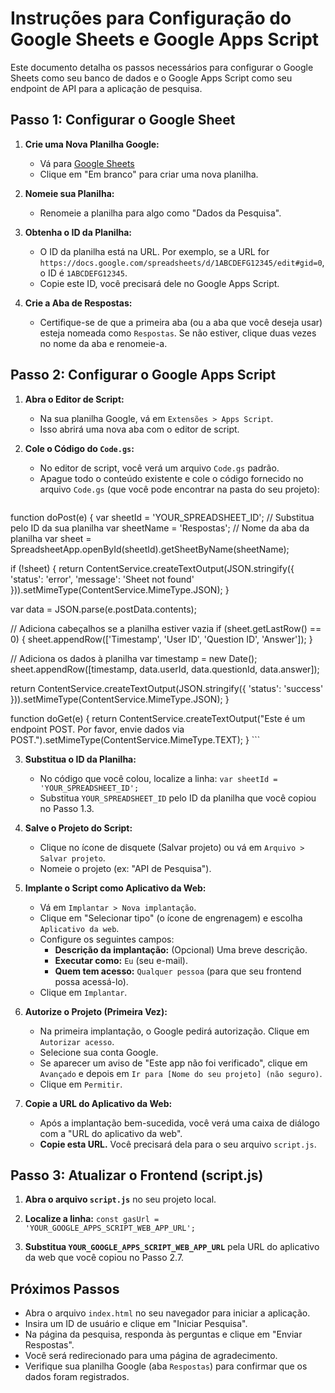 # Instruções para Configuração do Google Sheets e Google Apps Script

Este documento detalha os passos necessários para configurar o Google Sheets como seu banco de dados e o Google Apps Script como seu endpoint de API para a aplicação de pesquisa.

## Passo 1: Configurar o Google Sheet

1.  **Crie uma Nova Planilha Google:**
    *   Vá para [Google Sheets](https://docs.google.com/spreadsheets/)
    *   Clique em "Em branco" para criar uma nova planilha.

2.  **Nomeie sua Planilha:**
    *   Renomeie a planilha para algo como "Dados da Pesquisa".

3.  **Obtenha o ID da Planilha:**
    *   O ID da planilha está na URL. Por exemplo, se a URL for `https://docs.google.com/spreadsheets/d/1ABCDEFG12345/edit#gid=0`, o ID é `1ABCDEFG12345`.
    *   Copie este ID, você precisará dele no Google Apps Script.

4.  **Crie a Aba de Respostas:**
    *   Certifique-se de que a primeira aba (ou a aba que você deseja usar) esteja nomeada como `Respostas`. Se não estiver, clique duas vezes no nome da aba e renomeie-a.

## Passo 2: Configurar o Google Apps Script

1.  **Abra o Editor de Script:**
    *   Na sua planilha Google, vá em `Extensões > Apps Script`.
    *   Isso abrirá uma nova aba com o editor de script.

2.  **Cole o Código do `Code.gs`:**
    *   No editor de script, você verá um arquivo `Code.gs` padrão.
    *   Apague todo o conteúdo existente e cole o código fornecido no arquivo `Code.gs` (que você pode encontrar na pasta do seu projeto):

    ```javascript
function doPost(e) {
  var sheetId = 'YOUR_SPREADSHEET_ID'; // Substitua pelo ID da sua planilha
  var sheetName = 'Respostas'; // Nome da aba da planilha
  var sheet = SpreadsheetApp.openById(sheetId).getSheetByName(sheetName);

  if (!sheet) {
    return ContentService.createTextOutput(JSON.stringify({ 'status': 'error', 'message': 'Sheet not found' })).setMimeType(ContentService.MimeType.JSON);
  }

  var data = JSON.parse(e.postData.contents);

  // Adiciona cabeçalhos se a planilha estiver vazia
  if (sheet.getLastRow() == 0) {
    sheet.appendRow(['Timestamp', 'User ID', 'Question ID', 'Answer']);
  }

  // Adiciona os dados à planilha
  var timestamp = new Date();
  sheet.appendRow([timestamp, data.userId, data.questionId, data.answer]);

  return ContentService.createTextOutput(JSON.stringify({ 'status': 'success' })).setMimeType(ContentService.MimeType.JSON);
}

function doGet(e) {
  return ContentService.createTextOutput("Este é um endpoint POST. Por favor, envie dados via POST.").setMimeType(ContentService.MimeType.TEXT);
}
    ```

3.  **Substitua o ID da Planilha:**
    *   No código que você colou, localize a linha:
        `var sheetId = 'YOUR_SPREADSHEET_ID';`
    *   Substitua `YOUR_SPREADSHEET_ID` pelo ID da planilha que você copiou no Passo 1.3.

4.  **Salve o Projeto do Script:**
    *   Clique no ícone de disquete (Salvar projeto) ou vá em `Arquivo > Salvar projeto`.
    *   Nomeie o projeto (ex: "API de Pesquisa").

5.  **Implante o Script como Aplicativo da Web:**
    *   Vá em `Implantar > Nova implantação`.
    *   Clique em "Selecionar tipo" (o ícone de engrenagem) e escolha `Aplicativo da web`.
    *   Configure os seguintes campos:
        *   **Descrição da implantação:** (Opcional) Uma breve descrição.
        *   **Executar como:** `Eu` (seu e-mail).
        *   **Quem tem acesso:** `Qualquer pessoa` (para que seu frontend possa acessá-lo).
    *   Clique em `Implantar`.

6.  **Autorize o Projeto (Primeira Vez):**
    *   Na primeira implantação, o Google pedirá autorização. Clique em `Autorizar acesso`.
    *   Selecione sua conta Google.
    *   Se aparecer um aviso de "Este app não foi verificado", clique em `Avançado` e depois em `Ir para [Nome do seu projeto] (não seguro)`.
    *   Clique em `Permitir`.

7.  **Copie a URL do Aplicativo da Web:**
    *   Após a implantação bem-sucedida, você verá uma caixa de diálogo com a "URL do aplicativo da web".
    *   **Copie esta URL.** Você precisará dela para o seu arquivo `script.js`.

## Passo 3: Atualizar o Frontend (script.js)

1.  **Abra o arquivo `script.js`** no seu projeto local.

2.  **Localize a linha:**
    `const gasUrl = 'YOUR_GOOGLE_APPS_SCRIPT_WEB_APP_URL';`

3.  **Substitua `YOUR_GOOGLE_APPS_SCRIPT_WEB_APP_URL`** pela URL do aplicativo da web que você copiou no Passo 2.7.

## Próximos Passos

*   Abra o arquivo `index.html` no seu navegador para iniciar a aplicação.
*   Insira um ID de usuário e clique em "Iniciar Pesquisa".
*   Na página da pesquisa, responda às perguntas e clique em "Enviar Respostas".
*   Você será redirecionado para uma página de agradecimento.
*   Verifique sua planilha Google (aba `Respostas`) para confirmar que os dados foram registrados.


